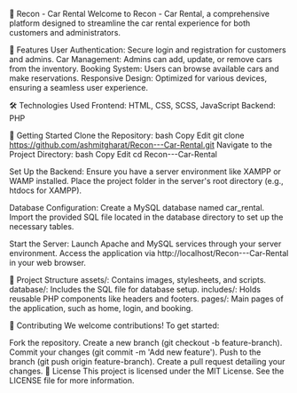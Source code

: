 🚗 Recon - Car Rental
Welcome to Recon - Car Rental, a comprehensive platform designed to streamline the car rental experience for both customers and administrators.

🌟 Features
User Authentication: Secure login and registration for customers and admins.
Car Management: Admins can add, update, or remove cars from the inventory.
Booking System: Users can browse available cars and make reservations.
Responsive Design: Optimized for various devices, ensuring a seamless user experience.

🛠️ Technologies Used
Frontend: HTML, CSS, SCSS, JavaScript
Backend: PHP

🚀 Getting Started
Clone the Repository:
bash
Copy
Edit
git clone https://github.com/ashmitgharat/Recon---Car-Rental.git
Navigate to the Project Directory:
bash
Copy
Edit
cd Recon---Car-Rental

Set Up the Backend:
Ensure you have a server environment like XAMPP or WAMP installed.
Place the project folder in the server's root directory (e.g., htdocs for XAMPP).

Database Configuration:
Create a MySQL database named car_rental.
Import the provided SQL file located in the database directory to set up the necessary tables.

Start the Server:
Launch Apache and MySQL services through your server environment.
Access the application via http://localhost/Recon---Car-Rental in your web browser.

📂 Project Structure
assets/: Contains images, stylesheets, and scripts.
database/: Includes the SQL file for database setup.
includes/: Holds reusable PHP components like headers and footers.
pages/: Main pages of the application, such as home, login, and booking.

🤝 Contributing
We welcome contributions! To get started:

Fork the repository.
Create a new branch (git checkout -b feature-branch).
Commit your changes (git commit -m 'Add new feature').
Push to the branch (git push origin feature-branch).
Create a pull request detailing your changes.
📄 License
This project is licensed under the MIT License. See the LICENSE file for more information.
